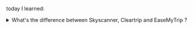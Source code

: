today I learned:

<details>
<summary>What's the difference between Skyscanner, Cleartrip and EaseMyTrip ? </summary>
  <br>
I don't know, a random question popped in my mind. So, I went down the rabbit hole, and found out, that ClearTrip, EaseMyTrip are OTA's and Skyscanner is a metaSearch engine. Basically, Skyscanner is the "google" of OTA's meaning, the relationship is, google with websites => skyscanner with OTA. So, when you are searching and booking flights through OTA's then you are doing through their portal itself, with the payment too, they technically "negotiate" on behalf of you, however, Skyscanner, doesn't take care of your bookings.<br>
The links, that helped me are :<br>
<a href="https://www.google.com/search?q=is+easemytrip+an+online+travel+agent+aka+ota+%3F&sca_esv=568821e4bd74bee9&rlz=1C1ONGR_enIN1055IN1057&sxsrf=ACQVn0_OGlRohM7tNE6cjYAWry751fV-GA%3A1714506987463&ei=60wxZqyDHPKfseMP7tuxgAw&ved=0ahUKEwjspM-f3OqFAxXyT2wGHe5tDMAQ4dUDCBA&uact=5&oq=is+easemytrip+an+online+travel+agent+aka+ota+%3F&gs_lp=Egxnd3Mtd2l6LXNlcnAiLmlzIGVhc2VteXRyaXAgYW4gb25saW5lIHRyYXZlbCBhZ2VudCBha2Egb3RhID8yCBAAGKIEGIkFMggQABiABBiiBDIIEAAYgAQYogQyCBAAGIAEGKIEMggQABiABBiiBEiFOVDlBFjYNnAGeAGQAQCYAcwMoAH8J6oBDTAuNS41LTEuMS4xLjG4AQPIAQD4AQGYAgqgApUIwgIKEAAYsAMY1gQYR5gDAIgGAZAGCJIHBzYuMy41LTGgB-0w&sclient=gws-wiz-serp">Google's ai response for Clear Trip</a><br>
<a href="https://www.quora.com/Hows-Cleartrips-flight-search-different-from-Skyscanners">quora</a><br>
<a href="https://www.google.com/search?q=is+cleartrip+an+online+travel+agent+aka+ota+%3F&rlz=1C1ONGR_enIN1055IN1057&oq=is+cleartrip+an+online+travel+agent+aka+ota+%3F&gs_lcrp=EgZjaHJvbWUyBggAEEUYOTIGCAEQRRhAMgYIAhBFGEDSAQkxMjc0MmowajmoAgCwAgE&sourceid=chrome&ie=UTF-8">Google's AI response for EaseMyTrip</a>
</details>
